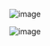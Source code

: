 ![image](https://github.com/ratankumarthakur/for_loop_in_flutter/assets/144756277/0488a40a-139c-49bd-b2ea-070aa4143f00)

![image](https://github.com/ratankumarthakur/for_loop_in_flutter/assets/144756277/b9d3ea87-44aa-4695-855f-d7068f5b1ac3)
